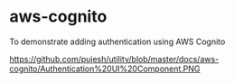 # aws-cognito
To demonstrate adding authentication using AWS Cognito 

https://github.com/pujesh/utility/blob/master/docs/aws-cognito/Authentication%20UI%20Component.PNG
